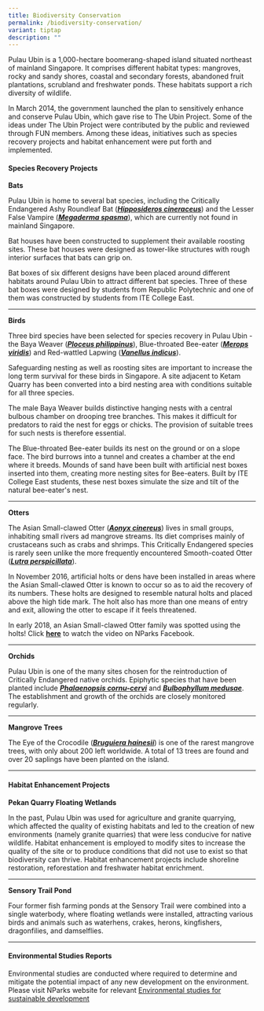 ```yaml
---
title: Biodiversity Conservation
permalink: /biodiversity-conservation/
variant: tiptap
description: ""
---
```

<p>Pulau Ubin is a 1,000-hectare boomerang-shaped island situated northeast
of mainland Singapore. It comprises different habitat types: mangroves,
rocky and sandy shores, coastal and secondary forests, abandoned fruit
plantations, scrubland and freshwater ponds. These habitats support a rich
diversity of wildlife.</p>
<p>In March 2014, the government launched the plan to sensitively enhance
and conserve Pulau Ubin, which gave rise to The Ubin Project. Some of the
ideas under The Ubin Project were contributed by the public and reviewed
through FUN members. Among these ideas, initiatives such as species recovery
projects and habitat enhancement were put forth and implemented.</p>
<h4><strong>Species Recovery Projects</strong></h4>
<p><strong>Bats</strong>
</p>
<p>Pulau Ubin is home to several bat species, including the Critically Endangered
Ashy Roundleaf Bat (<strong><em><a href="https://www.facebook.com/nparksbuzz/posts/the-ashy-roundleaf-bat-hipposideros-cineraceus-was-first-recorded-on-pulau-ubin-/1960144947358305/" rel="noopener noreferrer" target="_blank">Hipposideros cineraceus</a></em></strong>)
and the Lesser False Vampire (<strong><em><a href="https://www.nparks.gov.sg/florafaunaweb/fauna/2/1/219" rel="noopener noreferrer" target="_blank">Megaderma spasma</a></em></strong>),
which are currently not found in mainland Singapore.</p>
<p>Bat houses have been constructed to supplement their available roosting
sites. These bat houses were designed as tower-like structures with rough
interior surfaces that bats can grip on.</p>
<p>Bat boxes of six different designs have been placed around different habitats
around Pulau Ubin to attract different bat species. Three of these bat
boxes were designed by students from Republic Polytechnic and one of them
was constructed by students from ITE College East.</p>
<hr>
<p><strong>Birds</strong>
</p>
<p>Three bird species have been selected for species recovery in Pulau Ubin
- the Baya Weaver (<strong><em><a href="https://www.nparks.gov.sg/florafaunaweb/fauna/7/9/797" rel="noopener noreferrer" target="_blank">Ploceus philippinus</a></em></strong>),
Blue-throated Bee-eater (<strong><em><a href="http://https//www.nparks.gov.sg/florafaunaweb/fauna/5/9/595" rel="noopener noreferrer" target="_blank">Merops viridis</a></em></strong>)
and Red-wattled Lapwing (<strong><em><a href="https://www.nparks.gov.sg/florafaunaweb/fauna/1/7/171" rel="noopener noreferrer" target="_blank">Vanellus indicus</a></em></strong>).</p>
<p>Safeguarding nesting as well as roosting sites are important to increase
the long term survival for these birds in Singapore. A site adjacent to
Ketam Quarry has been converted into a bird nesting area with conditions
suitable for all three species.</p>
<p>The male Baya Weaver builds distinctive hanging nests with a central bulbous
chamber on drooping tree branches. This makes it difficult for predators
to raid the nest for eggs or chicks. The provision of suitable trees for
such nests is therefore essential.</p>
<p>The Blue-throated Bee-eater builds its nest on the ground or on a slope
face. The bird burrows into a tunnel and creates a chamber at the end where
it breeds. Mounds of sand have been built with artificial nest boxes inserted
into them, creating more nesting sites for Bee-eaters. Built by ITE College
East students, these nest boxes simulate the size and tilt of the natural
bee-eater's nest.</p>
<hr>
<p><strong>Otters</strong>
</p>
<p>The Asian Small-clawed Otter (<strong><em><a href="https://www.nparks.gov.sg/florafaunaweb/fauna/2/2/225" rel="noopener noreferrer" target="_blank">Aonyx cinereus</a></em></strong>)
lives in small groups, inhabiting small rivers ad mangrove streams. Its
diet comprises mainly of crustaceans such as crabs and shrimps. This Critically
Endangered species is rarely seen unlike the more frequently encountered
Smooth-coated Otter (<strong><em><a href="https://www.nparks.gov.sg/florafaunaweb/fauna/1/3/13" rel="noopener noreferrer" target="_blank">Lutra perspicillata</a></em></strong>).</p>
<p>In November 2016, artificial holts or dens have been installed in areas
where the Asian Small-clawed Otter is known to occur so as to aid the recovery
of its numbers. These holts are designed to resemble natural holts and
placed above the high tide mark. The holt also has more than one means
of entry and exit, allowing the otter to escape if it feels threatened.</p>
<p>In early 2018, an Asian Small-clawed Otter family was spotted using the
holts! Click <strong><a href="https://www.facebook.com/nparksbuzz/videos/asian-small-clawed-otter-family-at-pulau-ubin/211300593130896/" rel="noopener noreferrer" target="_blank">here</a></strong> to
watch the video on NParks Facebook.</p>
<hr>
<p><strong>Orchids</strong>
</p>
<p>Pulau Ubin is one of the many sites chosen for the reintroduction of Critically
Endangered native orchids. Epiphytic species that have been planted include <strong><em><a href="https://www.nparks.gov.sg/florafaunaweb/flora/5/9/5997" rel="noopener noreferrer" target="_blank">Phalaenopsis cornu-cervi</a></em></strong> and <strong><em><a href="https://www.nparks.gov.sg/florafaunaweb/flora/4/9/4955" rel="noopener noreferrer" target="_blank">Bulbophyllum medusae</a></em></strong>.
The establishment and growth of the orchids are closely monitored regularly.</p>
<hr>
<p><strong>Mangrove Trees</strong>
</p>
<p>The Eye of the Crocodile (<strong><em><a href="https://www.nparks.gov.sg/florafaunaweb/flora/4/0/4002" rel="noopener noreferrer" target="_blank">Bruguiera hainesii</a></em></strong>)
is one of the rarest mangrove trees, with only about 200 left worldwide.
A total of 13 trees are found and over 20 saplings have been planted on
the island.</p>
<hr>
<h4><strong>Habitat Enhancement Projects</strong></h4>
<p><strong>Pekan Quarry Floating Wetlands</strong>
</p>
<p>In the past, Pulau Ubin was used for agriculture and granite quarrying,
which affected the quality of existing habitats and led to the creation
of new environments (namely granite quarries) that were less conducive
for native wildlife. Habitat enhancement is employed to modify sites to
increase the quality of the site or to produce conditions that did not
use to exist so that biodiversity can thrive. Habitat enhancement projects
include shoreline restoration, reforestation and freshwater habitat enrichment.</p>
<hr>
<p><strong>Sensory Trail Pond</strong>
</p>
<p>Four former fish farming ponds at the Sensory Trail were combined into
a single waterbody, where floating wetlands were installed, attracting
various birds and animals such as waterhens, crakes, herons, kingfishers,
dragonfilies, and damselflies.</p>
<hr>
<h4><strong>Environmental Studies Reports </strong></h4>
<p>Environmental studies are conducted where required to determine and mitigate
the potential impact of any new development on the environment. Please
visit NParks website for relevant <a href="https://www.nparks.gov.sg/nature/environmental-studies-sustainable-development" rel="noopener noreferrer nofollow" target="_blank">Environmental studies for sustainable development</a>
</p>